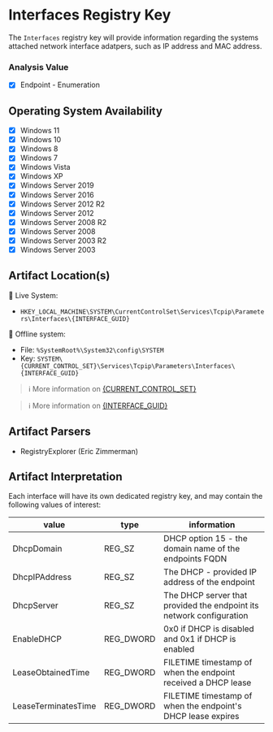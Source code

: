 # Interfaces Registry Key
The `Interfaces` registry key will provide information regarding the systems attached network interface adatpers, such as IP address and MAC address. 

### Analysis Value
 - [x] Endpoint - Enumeration

## Operating System Availability
 - [x] Windows 11
 - [x] Windows 10
 - [x] Windows 8
 - [x] Windows 7
 - [x] Windows Vista
 - [x] Windows XP
 - [x] Windows Server 2019
 - [x] Windows Server 2016
 - [x] Windows Server 2012 R2
 - [x] Windows Server 2012
 - [x] Windows Server 2008 R2
 - [x] Windows Server 2008
 - [x] Windows Server 2003 R2
 - [x] Windows Server 2003

## Artifact Location(s)
🔋 Live System:
- `HKEY_LOCAL_MACHINE\SYSTEM\CurrentControlSet\Services\Tcpip\Parameters\Interfaces\{INTERFACE_GUID}`

🔌 Offline system:
- File: `%SystemRoot%\System32\config\SYSTEM`
- Key: `SYSTEM\{CURRENT_CONTROL_SET}\Services\Tcpip\Parameters\Interfaces\{INTERFACE_GUID}`

> ℹ️ More information on [{CURRENT_CONTROL_SET}](/enumeration/select.md)

> ℹ️ More information on [{INTERFACE_GUID}](/enumeration/network-cards.md)

## Artifact Parsers
 - RegistryExplorer (Eric Zimmerman)

## Artifact Interpretation
Each interface will have its own dedicated registry key, and may contain the following values of interest:

| value               | type      | information                                                          |
| ------------------- | --------- | -------------------------------------------------------------------- |
| DhcpDomain          | REG_SZ    | DHCP option 15 - the domain name of the endpoints FQDN               |
| DhcpIPAddress       | REG_SZ    | The DHCP - provided IP address of the endpoint                       |
| DhcpServer          | REG_SZ    | The DHCP server that provided the endpoint its network configuration |
| EnableDHCP          | REG_DWORD | 0x0 if DHCP is disabled and 0x1 if DHCP is enabled                   |
| LeaseObtainedTime   | REG_DWORD | FILETIME timestamp of when the endpoint received a DHCP lease        |
| LeaseTerminatesTime | REG_DWORD | FILETIME timestamp of when the endpoint's DHCP lease expires    |
